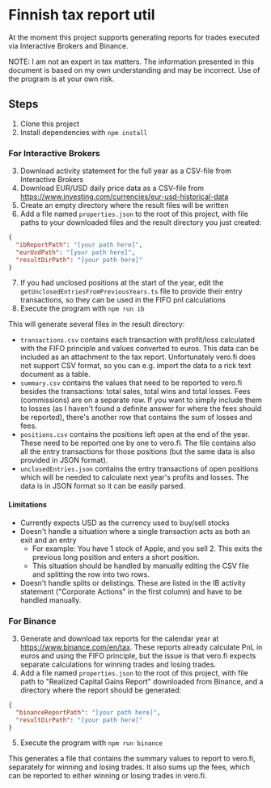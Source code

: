 # Finnish tax report util

At the moment this project supports generating reports for trades executed via
Interactive Brokers and Binance.

NOTE: I am not an expert in tax matters. The information presented in this
document is based on my own understanding and may be incorrect. Use of the
program is at your own risk.

## Steps

1. Clone this project
2. Install dependencies with `npm install`

### For Interactive Brokers

3. Download activity statement for the full year as a CSV-file from Interactive
   Brokers
4. Download EUR/USD daily price data as a CSV-file from
   https://www.investing.com/currencies/eur-usd-historical-data
5. Create an empty directory where the result files will be written
6. Add a file named `properties.json` to the root of this project, with file
   paths to your downloaded files and the result directory you just created:

```json
{
  "ibReportPath": "[your path here]",
  "eurUsdPath": "[your path here]",
  "resultDirPath": "[your path here]"
}
```

7. If you had unclosed positions at the start of the year, edit the
   `getUnclosedEntriesFromPreviousYears.ts` file to provide their entry
   transactions, so they can be used in the FIFO pnl calculations
8. Execute the program with `npm run ib`

This will generate several files in the result directory:

- `transactions.csv` contains each transaction with profit/loss calculated with
  the FIFO principle and values converted to euros. This data can be included as
  an attachment to the tax report. Unfortunately vero.fi does not support CSV
  format, so you can e.g. import the data to a rick text document as a table.
- `summary.csv` contains the values that need to be reported to vero.fi besides
  the transactions: total sales, total wins and total losses. Fees (commissions)
  are on a separate row. If you want to simply include them to losses (as I
  haven't found a definite answer for where the fees should be reported),
  there's another row that contains the sum of losses and fees.
- `positions.csv` contains the positions left open at the end of the year. These
  need to be reported one by one to vero.fi. The file contains also all the
  entry transactions for those positions (but the same data is also provided in
  JSON format).
- `unclosedEntries.json` contains the entry transactions of open positions which
  will be needed to calculate next year's profits and losses. The data is in
  JSON format so it can be easily parsed.

#### Limitations

- Currently expects USD as the currency used to buy/sell stocks
- Doesn't handle a situation where a single transaction acts as both an exit and
  an entry
  - For example: You have 1 stock of Apple, and you sell 2. This exits the
    previous long position and enters a short position.
  - This situation should be handled by manually editing the CSV file and
    splitting the row into two rows.
- Doesn't handle splits or delistings. These are listed in the IB activity
  statement ("Corporate Actions" in the first column) and have to be handled
  manually.

### For Binance

3. Generate and download tax reports for the calendar year at
   https://www.binance.com/en/tax. These reports already calculate PnL in euros
   and using the FIFO principle, but the issue is that vero.fi expects separate
   calculations for winning trades and losing trades.
4. Add a file named `properties.json` to the root of this project, with file
   path to "Realized Capital Gains Report" downloaded from Binance, and a
   directory where the report should be generated:

```json
{
  "binanceReportPath": "[your path here]",
  "resultDirPath": "[your path here]"
}
```

5. Execute the program with `npm run binance`

This generates a file that contains the summary values to report to vero.fi,
separately for winning and losing trades. It also sums up the fees, which can be
reported to either winning or losing trades in vero.fi.
